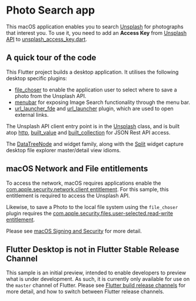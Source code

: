 # Photo Search app

This macOS application enables you to search [Unsplash](https://unsplash.com/)
for photographs that interest you. To use it, you need to add an
**Access Key** from [Unsplash API](https://unsplash.com/developers) to
[unsplash_access_key.dart](lib/unsplash_access_key.dart).

## A quick tour of the code

This Flutter project builds a desktop application. It utilises the following
desktop specific plugins:

  - [file_choser] to enable the application user to select where to save a photo
    from the Unsplash API.
  - [menubar] for exposing Image Search functionality through the menu bar.
  - [url_launcher_fde] and [url_launcher] plugin, which are used to open external links.

The Unsplash API client entry point is in the [Unsplash] class, and is built
atop [http], [built_value] and [built_collection] for JSON Rest API access.

The [DataTreeNode] and widget family, along with the [Split] widget capture
desktop file explorer master/detail view idioms.

## macOS Network and File entitlements

To access the network, macOS requires applications enable the
[com.apple.security.network.client entitlement][macOS-client]. For this
sample, this entitlement is required to access the Unsplash API.

Likewise, to save a Photo to the local file system using the `file_choser` plugin requires the
[com.apple.security.files.user-selected.read-write entitlement][macOS-read-write].

Please see [macOS Signing and Security][macOS-security] for more detail.

## Flutter Desktop is not in Flutter Stable Release Channel

This sample is an initial preview, intended to enable developers to preview what is
under development. As such, it is currently only available for use on the `master` channel
of Flutter. Please see [Flutter build release channels][flutter_channels] for more detail,
and how to switch between Flutter release channels.

[DataTreeNode]: lib/src/widgets/data_tree.dart
[Split]: lib/src/widgets/split.dart
[Unsplash]: lib/src/unsplash/unsplash.dart

[built_collection]: https://pub.dev/packages/built_collection
[built_value]: https://pub.dev/packages/built_value
[file_choser]: https://github.com/google/flutter-desktop-embedding/tree/master/plugins/file_chooser
[flutter_channels]: https://github.com/flutter/flutter/wiki/Flutter-build-release-channels
[http]: https://pub.dev/packages/http
[macOS-client]: https://developer.apple.com/documentation/bundleresources/entitlements/com_apple_security_network_client
[macOS-read-write]: https://developer.apple.com/documentation/bundleresources/entitlements/com_apple_security_files_user-selected_read-write
[macOS-security]: https://github.com/google/flutter-desktop-embedding/blob/master/macOS-Security.md
[menubar]: https://github.com/google/flutter-desktop-embedding/tree/master/plugins/menubar
[url_launcher]: https://pub.dev/packages/url_launcher
[url_launcher_fde]: https://github.com/google/flutter-desktop-embedding/tree/master/plugins/flutter_plugins/url_launcher_fde
